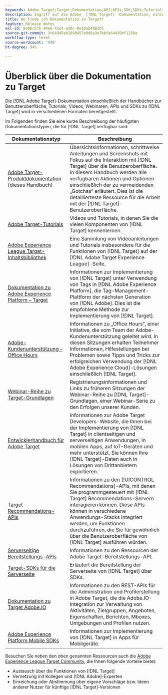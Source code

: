 ```yaml
---
keywords: Adobe Target;Target;Dokumentation;API;APIs;SDK;SDKs;Tutorials;Dokumentation
description: Zugriff auf die Adobe  [!DNL Target] -Dokumentation, einschließlich Online-Hilfe, Tutorials, Videos und Entwicklerdokumentation (SDKs, APIs und JavaScript-Bibliotheken).
title: Wo finde ich Dokumentation zu Target?
feature: Release Notes
exl-id: 8e06c57b-94e6-41e4-a30c-8e10ab4882b5
source-git-commit: 3c64945eb1898457a9d6a3e7bbfa64420bf1250a
workflow-type: tm+mt
source-wordcount: '476'
ht-degree: 94%

---
```


# Überblick über die Dokumentation zu Target

Die [!DNL Adobe Target]-Dokumentation einschließlich der Handbücher zur Benutzeroberfläche, Tutorials, Videos, Webinaren, APIs und SDKs zu [!DNL Target] wird in verschiedenen Formaten bereitgestellt.

Im Folgenden finden Sie eine kurze Beschreibung der häufigsten Dokumentationstypen, die für [!DNL Target] verfügbar sind:

| Dokumentationstyp | Beschreibung |
| --- | --- |
| [Adobe Target-Produktdokumentation](/help/main/target-home.md)<br>(dieses Handbuch) | Übersichtsinformationen, schrittweise Anleitungen und Screenshots mit Fokus auf die Interaktion mit [!DNL Target] über die Benutzeroberfläche. In diesem Handbuch werden alle verfügbaren Aktionen und Optionen einschließlich der zu vermeidenden „Gotchas“ erläutert. Dies ist die detaillierteste Ressource für die Arbeit mit der [!DNL Target]-Benutzeroberfläche. |
| [Adobe Target-Tutorials](https://experienceleague.adobe.com/docs/target-learn/tutorials/overview.html?lang=de) | Videos und Tutorials, in denen Sie die vielen Komponenten von [!DNL Target] kennenlernen. |
| [Adobe Experience League Target-Inhaltsbibliothek](https://guided.adobe.com/#recommended/solutions/target) | Eine Sammlung von Videoanleitungen und Tutorials insbesondere für die Funktionen von [!DNL Target] auf der [!DNL Adobe Target Experience League]-Seite. |
| [Dokumentation zu Adobe Experience Platform – Target](https://developer.adobe.com/target/implement/client-side/atjs/how-to-deployatjs/implement-target-using-adobe-launch/) | Informationen zur Implementierung von [!DNL Target] unter Verwendung von Tags in [!DNL Adobe Experience Platform], die Tag-Management-Plattform der nächsten Generation von [!DNL Adobe]. Dies ist die empfohlene Methode zur Implementierung von [!DNL Target]. |
| [Adobe-Kundenunterstützung – Office Hours](/help/main/cmp-resources-and-contact-information.md#concept_58EA30379D3B48C4848BA2A8C464A5B7) | Informationen zu „Office Hours“, einer Initiative, die vom Team der Adobe-Kundenunterstützung geleitet wird. In diesen Sitzungen erhalten Teilnehmer Informationen, Hilfestellungen bei Problemen sowie Tipps und Tricks zur erfolgreichen Verwendung der [!DNL Adobe Experience Cloud]-Lösungen einschließlich [!DNL Target]. |
| [Webinar-Reihe zu Target-Grundlagen](https://landing.adobe.com/acs/2018/na/adobe-target/registration.html) | Registrierungsinformationen und Links zu früheren Sitzungen der Webinar-Reihe zu [!DNL Target]-Grundlagen, einer Webinar-Serie zu den Erfolgen unserer Kunden. |
| [Entwicklerhandbuch für Adobe Target](https://developer.adobe.com/target/) | Informationen zur Adobe Target Developers-Website, die Ihnen bei der Implementierung von [!DNL Target] in clientseitigen und serverseitigen Anwendungen, in mobilen Apps, auf IoT-Geräten und mehr unterstützt. Sie können Ihre [!DNL Target]-Daten auch in Lösungen von Drittanbietern exportieren. |
| [Target Recommendations-APIs](https://developer.adobe.com/target/implement/recommendations/) | Informationen zu den [!UICONTROL Recommendations]-APIs, mit denen Sie programmgesteuert mit [!DNL Target] Recommendations-Servern interagieren können. Diese APIs können in verschiedene Anwendungs-Stacks integriert werden, um Funktionen durchzuführen, die Sie für gewöhnlich über die Benutzeroberfläche von [!DNL Target] ausführen würden. |
| [Serverseitige Bereitstellungs-APIs](https://developer.adobe.com/target/) | Informationen zu den Ressourcen der Adobe Target-Bereitstellungs-API. |
| [Target-SDKs für die Serverseite](https://adobetarget-sdks.gitbook.io/docs/) | Erläutert die Bereitstellung der Serverseite von [!DNL Target] über SDKs. |
| [Dokumentation zu Target Adobe.IO](https://developer.adobe.com/target/implement/server-side/) | Informationen zu den REST-APIs für die Administration und Profilerstellung in Adobe Target, die die Adobe.IO-Integration zur Verwaltung von Aktivitäten, Zielgruppen, Angeboten, Eigenschaften, Berichten, Mboxes, Umgebungen und Profilen nutzen. |
| [Adobe Experience Platform Mobile SDKs](https://aep-sdks.gitbook.io/docs/using-mobile-extensions/adobe-target) | Informationen zur Implementierung von [!DNL Target] in Apps für Mobilgeräte. |

Besuchen Sie neben den oben genannten Ressourcen auch die [Adobe Experience League Target Community](https://experienceleaguecommunities.adobe.com/t5/adobe-target/ct-p/adobe-target-community), die Ihnen folgende Vorteile bietet:

* Austausch über die Funktionen von [!DNL Target]
* Vernetzung mit Kollegen und [!DNL Adobe]-Experten
* Einreichung oder Abstimmung über eigene Vorschläge bzw. Ideen anderer Nutzer für künftige [!DNL Target]-Versionen
